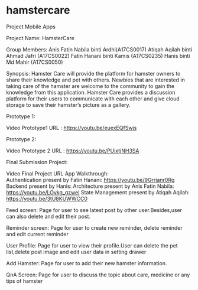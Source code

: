# hamstercare
 Project Mobile Apps

 Project Name: HamsterCare

 Group Members:
 Anis Fatin Nabila binti Ardhi(A17CS0017)
 Atiqah Aqilah binti Ahmad Jafri (A17CS0022)
 Fatin Hanani binti Kamis (A17CS0235)
 Hanis binti Md Mahir (A17CS0050)

 Synopsis: Hamster Care will provide the platform for hamster owners to share their  knowledge and pet with others. Newbies that are interested in taking care of the  hamster are welcome to the community to gain the knowledge from this application.   Hamster Care provides a discussion platform for their users to communicate with  each other and give cloud storage to save their hamster’s picture as a gallery.  
 
 Prototype 1:

 Video Prototype1 URL : https://youtu.be/euexEQfSwjs


 Prototype 2:

 Video Prototype 2 URL : https://youtu.be/PUixtjNH3SA


 Final Submission Project:

 Video Final Project URL 
 App Walkthrough:   
 Authentication present by Fatin Hanani: https://youtu.be/9Grrjanr0Rg 
 Backend present by Hanis: 
 Architecture present by Anis Fatin Nabila: https://youtu.be/LOvkg_gzweI 
 State Management present by Atiqah Aqilah: https://youtu.be/3tU8KUWWCC0
 		
	
 Feed screen:
 Page for user to see latest post by other user.Besides,user can also delete and    edit their post.

 Reminder screen:
 Page for user to create new reminder, delete reminder and edit current reminder

 User Profile:
 Page for user to view their profile.User can delete the pet list,delete post image  and edit user data in setting drawer
 
 Add Hamster: 
 Page for user to add their new hamster information. 

 QnA Screen: 
 Page for user to discuss the topic about care, medicine or any tips of hamster